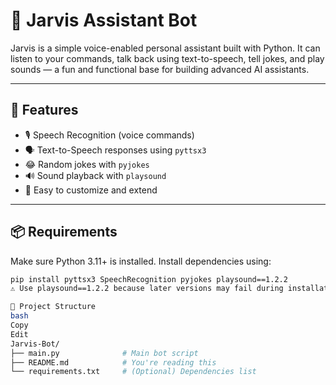 # 🤖 Jarvis Assistant Bot

Jarvis is a simple voice-enabled personal assistant built with Python. It can listen to your commands, talk back using text-to-speech, tell jokes, and play sounds — a fun and functional base for building advanced AI assistants.

---

## 🧠 Features

- 🎙️ Speech Recognition (voice commands)
- 🗣️ Text-to-Speech responses using `pyttsx3`
- 😂 Random jokes with `pyjokes`
- 🔊 Sound playback with `playsound`
- 💬 Easy to customize and extend

---

## 📦 Requirements

Make sure Python 3.11+ is installed. Install dependencies using: 

```bash
pip install pyttsx3 SpeechRecognition pyjokes playsound==1.2.2
⚠️ Use playsound==1.2.2 because later versions may fail during installation.

🧰 Project Structure
bash
Copy
Edit
Jarvis-Bot/
├── main.py              # Main bot script
├── README.md            # You're reading this
└── requirements.txt     # (Optional) Dependencies list
